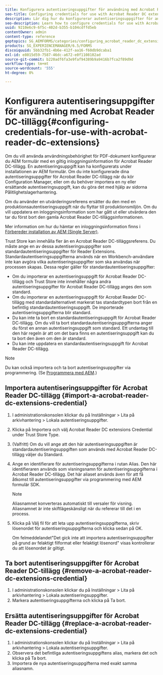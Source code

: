 ```yaml
---
title: Konfigurera autentiseringsuppgifter för användning med Acrobat Reader DC-tillägg
seo-title: Configuring credentials for use with Acrobat Reader DC extensions
description: Lär dig hur du konfigurerar autentiseringsuppgifter för användning med Acrobat Reader DC-tillägg.
seo-description: Learn how to configure credentials for use with Acrobat Reader DC extensions.
uuid: 9210e6c9-6f5c-402d-b355-b104cdffd5eb
contentOwner: admin
content-type: reference
geptopics: SG_AEMFORMS/categories/configuring_acrobat_reader_dc_extensions
products: SG_EXPERIENCEMANAGER/6.5/FORMS
discoiquuid: 5bb32fb1-4b6e-412f-aa16-f60db9dcaba1
exl-id: e8015d59-7587-46dc-a672-e0f1108102ad
source-git-commit: b220adf6fa3e9faf94389b9a9416b7fca2f89d9d
workflow-type: tm+mt
source-wordcount: '555'
ht-degree: 0%

---
```


# Konfigurera autentiseringsuppgifter för användning med Acrobat Reader DC-tillägg{#configuring-credentials-for-use-with-acrobat-reader-dc-extensions}

Om du vill använda användningsbehörighet för PDF-dokument konfigurerar du AEM formulär med en giltig inloggningsinformation för Acrobat Reader DC-tillägg. En autentiseringsuppgift kan ha konfigurerats under installationen av AEM formulär. Om du inte konfigurerade dina autentiseringsuppgifter för Acrobat Reader DC-tillägg när du kör Configuration Manager, eller om du behöver importera en ny eller ersättande autentiseringsuppgift, kan du göra det med hjälp av sidorna Pålitlighetslagerhantering.

Om du använder en utvärderingsreferens ersätter du den med en produktionsautentiseringsuppgift när du flyttar till produktionsmiljön. Om du vill uppdatera en inloggningsinformation som har gått ut eller utvärdera den tar du först bort den gamla Acrobat Reader DC-tilläggsinformationen.

Mer information om hur du hämtar en inloggningsinformation finns i [Förbereder installation av AEM (Single Server)](https://www.adobe.com/go/learn_aemforms_prepareInstallsingle_63).

Trust Store kan innehålla fler än en Acrobat Reader DC-tilläggsreferens. Du måste ange en av dessa autentiseringsuppgifter som standardautentiseringsuppgifter för Reader Extensions. Standardautentiseringsuppgifterna används när en Workbench-användare inte kan avgöra vilka autentiseringsuppgifter som ska användas när processen skapas. Dessa regler gäller för standardautentiseringsuppgifter:

* Om du importerar en autentiseringsuppgift för Acrobat Reader DC-tillägg och Trust Store inte innehåller några andra autentiseringsuppgifter för Acrobat Reader DC-tillägg anges den som standard.
* Om du importerar en autentiseringsuppgift för Acrobat Reader DC-tillägg med standardalternativet markerat tas standardtypen bort från en befintlig standardautentiseringsuppgift. De importerade autentiseringsuppgifterna blir standard.
* Du kan inte ta bort en standardautentiseringsuppgift för Acrobat Reader DC-tillägg. Om du vill ta bort standardautentiseringsuppgifterna anger du först en annan autentiseringsuppgift som standard. Ett undantag till den här regeln är att om det bara finns en autentiseringsuppgift kan du ta bort den även om den är standard.
* Du kan inte uppdatera en standardautentiseringsuppgift för Acrobat Reader DC-tillägg.

>[!NOTE]
>
>Du kan också importera och ta bort autentiseringsuppgifter via programmering. (Se [Programmera med AEM](https://www.adobe.com/go/learn_aemforms_programming_63).)

## Importera autentiseringsuppgifter för Acrobat Reader DC-tillägg {#import-a-acrobat-reader-dc-extensions-credential}

1. I administrationskonsolen klickar du på Inställningar > Lita på arkivhantering > Lokala autentiseringsuppgifter.
1. Klicka på Importera och välj Acrobat Reader DC extensions Credential under Trust Store Type.
1. (Valfritt) Om du vill ange att den här autentiseringsuppgiften är standardautentiseringsuppgiften som används med Acrobat Reader DC-tillägg väljer du Standard.
1. Ange en identifierare för autentiseringsuppgifterna i rutan Alias. Den här identifieraren används som visningsnamn för autentiseringsuppgifterna i Acrobat Reader DC-tillägg. Det här aliaset används även för att få åtkomst till autentiseringsuppgifter via programmering med AEM formulär SDK.

   >[!NOTE]
   >
   >Aliasnamnet konverteras automatiskt till versaler för visning. Aliasnamnet är inte skiftlägeskänsligt när du refererar till det i en process.

1. Klicka på Välj fil för att leta upp autentiseringsuppgifterna, skriv lösenordet för autentiseringsuppgifterna och klicka sedan på OK.

   Om felmeddelandet&quot;Det gick inte att importera autentiseringsuppgifter på grund av felaktigt filformat eller felaktigt lösenord&quot; visas kontrollerar du att lösenordet är giltigt.

## Ta bort autentiseringsuppgifter för Acrobat Reader DC-tillägg {#remove-a-acrobat-reader-dc-extensions-credential}

1. I administrationskonsolen klickar du på Inställningar > Lita på arkivhantering > Lokala autentiseringsuppgifter.
1. Markera autentiseringsuppgifterna och klicka på Ta bort.

## Ersätta autentiseringsuppgifter för Acrobat Reader DC-tillägg {#replace-a-acrobat-reader-dc-extensions-credential}

1. I administrationskonsolen klickar du på Inställningar > Lita på arkivhantering > Lokala autentiseringsuppgifter.
1. Observera det befintliga autentiseringsuppgiftens alias, markera det och klicka på Ta bort.
1. Importera de nya autentiseringsuppgifterna med exakt samma aliasnamn.

